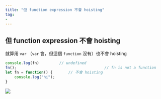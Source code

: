 ```yaml
---
title: "但 function expression 不會 hoisting"
tag: 
- 
---
```


##  但 function expression 不會 hoisting
就算用 `var` （`var` 會，但這個 `function` 沒有）也不會 hoisting

```js
console.log(fn)         // undefined
fn();										// fn is not a function
let fn = function() {		// 不會 hoisting
	console.log("hi");
}
```
![](https://i.imgur.com/prF6nSE.png)
